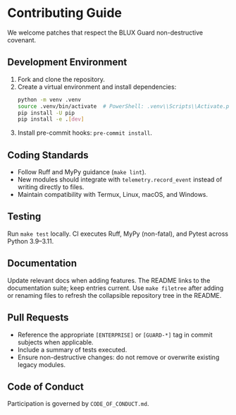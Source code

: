 # Contributing Guide

We welcome patches that respect the BLUX Guard non-destructive covenant.

## Development Environment

1. Fork and clone the repository.
2. Create a virtual environment and install dependencies:
   ```bash
   python -m venv .venv
   source .venv/bin/activate  # PowerShell: .venv\\Scripts\\Activate.ps1
   pip install -U pip
   pip install -e .[dev]
   ```
3. Install pre-commit hooks: `pre-commit install`.

## Coding Standards

- Follow Ruff and MyPy guidance (`make lint`).
- New modules should integrate with `telemetry.record_event` instead of writing directly to files.
- Maintain compatibility with Termux, Linux, macOS, and Windows.

## Testing

Run `make test` locally. CI executes Ruff, MyPy (non-fatal), and Pytest across Python 3.9–3.11.

## Documentation

Update relevant docs when adding features. The README links to the documentation suite; keep entries current.
Use `make filetree` after adding or renaming files to refresh the collapsible repository tree in the README.

## Pull Requests

- Reference the appropriate `[ENTERPRISE]` or `[GUARD-*]` tag in commit subjects when applicable.
- Include a summary of tests executed.
- Ensure non-destructive changes: do not remove or overwrite existing legacy modules.

## Code of Conduct

Participation is governed by `CODE_OF_CONDUCT.md`.
